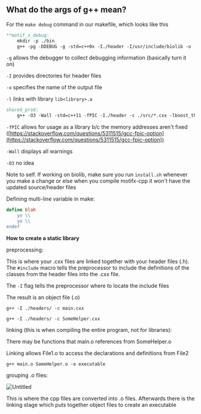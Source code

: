## What do the args of g++ mean?

For the `make debug` command in our makefile, which looks like this

```makefile
**motif_x_debug:
	mkdir -p ./bin
	g++ -pg -DDEBUG -g -std=c++0x -I./header -I/usr/include/biolib -o ./bin/motifx ./src/motifx_step_output.cxx ./src/motif_representation.cxx ./src/motifxinput.cxx ./src/motifx.cxx ./src/motifxstep.cxx ./src/motifxcommandlinewrapper.cxx -lbiolib -lgsl -lgslcblas -lboost_program_options -lmysqlcppconn -lboost_thread -lboost_system**
```

`-g` allows the debugger to collect debugging information (basically turn it on)

`-I` provides directories for header files

`-o` specifies the name of the output file

`-l` links with library `lib<library>.a`

```makefile
shared_prod:
	g++ -O3 -Wall -std=c++11 -fPIC -I./header -c ./src/*.cxx -lboost_thread -lgsl -lgslcblas -lboost_system
```

`-fPIC` allows for usage as a library b/c the memory addresses aren't fixed ([https://stackoverflow.com/questions/5311515/gcc-fpic-option](https://stackoverflow.com/questions/5311515/gcc-fpic-option))

`-Wall` displays all warnings

`-O3` no idea

Note to self. If working on biolib, make sure you run `install.sh` whenever you make a change or else when you compile motifx-cpp it won't have the updated source/header files

Defining multi-line variable in make:

```makefile
define blah
	yo \\
	yo \\
endef
```

**How to create a static library**

preprocessing:

This is where your .cxx files are linked together with your header files (.h). The `#include` macro tells the preprocessor to include the definitions of the classes from the header files into the .cxx file.

The `-I` flag tells the preprocessor where to locate the include files

The result is an object file (.o)

`g++ -I ./headers/ -c main.cxx`

`g++ -I ./headers/ -c SomeHelper.cxx`

linking (this is when compiling the entire program, not for libraries):

There may be functions that main.o references from SomeHelper.o

Linking allows File1.o to access the declarations and definitions from File2

`g++ main.o SomeHelper.o -o executable`

grouping .o files:

![Untitled](https://s3-us-west-2.amazonaws.com/secure.notion-static.com/d54f4e9a-f806-46ce-b0b9-1102be0f4260/Untitled.png)

This is where the cpp files are converted into .o files. Afterwards there is the linking stage which puts together object files to create an executable